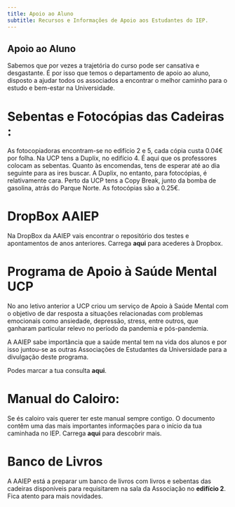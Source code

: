 ```yaml
---
title: Apoio ao Aluno
subtitle: Recursos e Informações de Apoio aos Estudantes do IEP.
---
```


## Apoio ao Aluno 

Sabemos que por vezes a trajetória do curso pode ser cansativa e desgastante. É por isso que temos o departamento de apoio ao aluno, disposto a ajudar todos os associados a encontrar o melhor caminho para o estudo e bem-estar na Universidade. 

# Sebentas e Fotocópias das Cadeiras :

As fotocopiadoras encontram-se no edifício 2 e 5, cada cópia custa 0.04€ por folha. Na UCP tens a Duplix, no edifício 4. É aqui que os professores colocam as sebentas. Quanto às encomendas, tens de esperar até ao dia seguinte para as ires buscar. A Duplix, no entanto, para fotocópias, é relativamente cara. Perto da UCP tens a Copy Break, junto da bomba de gasolina, atrás do Parque Norte. As fotocópias são a 0.25€. 

# DropBox AAIEP
Na DropBox da AAIEP vais encontrar o repositório dos testes e apontamentos de anos anteriores. Carrega **aqui** para acederes à Dropbox. 

# Programa de Apoio à Saúde Mental UCP

No ano letivo anterior a UCP criou um serviço de Apoio à Saúde Mental com o objetivo de dar resposta a situações relacionadas com problemas emocionais como ansiedade, depressão, stress, entre outros, que ganharam particular relevo no período da pandemia e pós-pandemia. 

A AAIEP sabe importância que a saúde mental tem na vida dos alunos e por isso juntou-se as outras Associações de Estudantes da Universidade para a divulgação deste programa. 

Podes marcar a tua consulta **aqui**. 

# Manual do Caloiro: 

Se és caloiro vais querer ter este manual sempre contigo. O documento contêm uma das mais importantes informações para o início da tua caminhada no IEP. Carrega **aqui** para descobrir mais. 

# Banco de Livros

A AAIEP está a preparar um banco de livros com livros e sebentas das cadeiras disponíveis para requisitarem na sala da Associação no **edifício 2**. Fica atento para mais novidades. 

